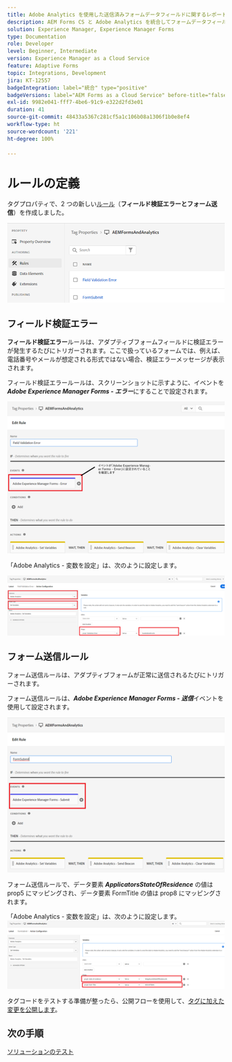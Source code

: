 ```yaml
---
title: Adobe Analytics を使用した送信済みフォームデータフィールドに関するレポート
description: AEM Forms CS と Adobe Analytics を統合してフォームデータフィールドに関するレポートを作成する方法
solution: Experience Manager, Experience Manager Forms
type: Documentation
role: Developer
level: Beginner, Intermediate
version: Experience Manager as a Cloud Service
feature: Adaptive Forms
topic: Integrations, Development
jira: KT-12557
badgeIntegration: label="統合" type="positive"
badgeVersions: label="AEM Forms as a Cloud Service" before-title="false"
exl-id: 9982e041-fff7-4be6-91c9-e322d2fd3e01
duration: 41
source-git-commit: 48433a5367c281cf5a1c106b08a1306f1b0e8ef4
workflow-type: ht
source-wordcount: '221'
ht-degree: 100%

---
```


# ルールの定義

タグプロパティで、2 つの新しい[ルール](https://experienceleague.adobe.com/docs/platform-learn/implement-in-websites/configure-tags/add-data-elements-rules.html?lang=ja)（**フィールド検証エラーとフォーム送信**）を作成しました。

![adaptive-form](assets/rules.png)


## フィールド検証エラー

**フィールド検証エラー**&#x200B;ルールは、アダプティブフォームフィールドに検証エラーが発生するたびにトリガーされます。ここで扱っているフォームでは、例えば、電話番号やメールが想定される形式ではない場合、検証エラーメッセージが表示されます。

フィールド検証エラールールは、スクリーンショットに示すように、イベントを _**Adobe Experience Manager Forms - エラー**_&#x200B;にすることで設定されます。



![applicant-state-residence](assets/field_validation_error_rule.png)

「Adobe Analytics - 変数を設定」は、次のように設定します。

![アクションの設定](assets/field_validation_action_rule.png)

## フォーム送信ルール

フォーム送信ルールは、アダプティブフォームが正常に送信されるたびにトリガーされます。

フォーム送信ルールは、_**Adobe Experience Manager Forms - 送信**_&#x200B;イベントを使用して設定されます。

![form-submit-rule](assets/form-submit-rule.png)

フォーム送信ルールで、データ要素 _**ApplicatorsStateOfResidence**_ の値は prop5 にマッピングされ、データ要素 FormTitle の値は prop8 にマッピングされます。

「Adobe Analytics - 変数を設定」は、次のように設定します。
![form-submit-rule-set-variables](assets/form-submit-set-variable.png)

タグコードをテストする準備が整ったら、公開フローを使用して、[タグに加えた変更を公開します](https://experienceleague.adobe.com/docs/experience-platform/tags/publish/publishing-flow.html?lang=ja)。

## 次の手順

[ソリューションのテスト](./test.md)
